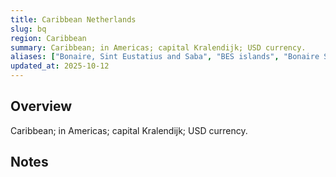```yaml
---
title: Caribbean Netherlands
slug: bq
region: Caribbean
summary: Caribbean; in Americas; capital Kralendijk; USD currency.
aliases: ["Bonaire, Sint Eustatius and Saba", "BES islands", "Bonaire Sint Eustatius and Saba"]
updated_at: 2025-10-12
---
```


## Overview

Caribbean; in Americas; capital Kralendijk; USD currency.

## Notes

<!-- Add your first note below -->
